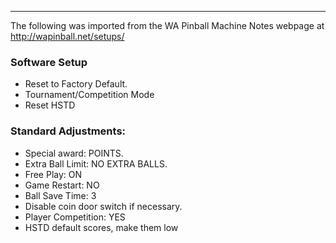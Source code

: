 ***
The following was imported from the WA Pinball Machine Notes webpage at http://wapinball.net/setups/
### Software Setup
-   Reset to Factory Default.
-   Tournament/Competition Mode
-   Reset HSTD
### Standard Adjustments:
-   Special award: POINTS.
-   Extra Ball Limit: NO EXTRA BALLS.
-   Free Play: ON
-   Game Restart: NO
-   Ball Save Time: 3
-   Disable coin door switch if necessary.
-   Player Competition: YES
-   HSTD default scores, make them low
